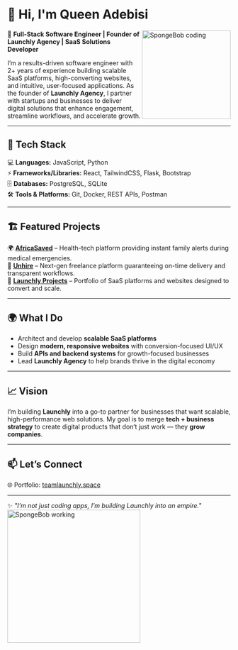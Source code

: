 # 👋 Hi, I'm Queen Adebisi  

<img src="https://media.giphy.com/media/l41lFw057lAJQMwg0/giphy.gif" width="200" align="right" alt="SpongeBob coding" />

🚀 **Full-Stack Software Engineer | Founder of Launchly Agency | SaaS Solutions Developer**  

I’m a results-driven software engineer with 2+ years of experience building scalable SaaS platforms, high-converting websites, and intuitive, user-focused applications. As the founder of **Launchly Agency**, I partner with startups and businesses to deliver digital solutions that enhance engagement, streamline workflows, and accelerate growth.  

---

## 🔧 Tech Stack  
💻 **Languages:** JavaScript, Python  
⚡ **Frameworks/Libraries:** React, TailwindCSS, Flask, Bootstrap  
🗄 **Databases:** PostgreSQL, SQLite  
🛠 **Tools & Platforms:** Git, Docker, REST APIs, Postman  

---

## 🏗 Featured Projects  
🌍 **[AfricaSaved](#)** – Health-tech platform providing instant family alerts during medical emergencies.  
💼 **[Unhire](#)** – Next-gen freelance platform guaranteeing on-time delivery and transparent workflows.  
🚀 **[Launchly Projects](https://teamlaunchly.space)** – Portfolio of SaaS platforms and websites designed to convert and scale.  

---

## 🌍 What I Do  
- Architect and develop **scalable SaaS platforms**  
- Design **modern, responsive websites** with conversion-focused UI/UX  
- Build **APIs and backend systems** for growth-focused businesses  
- Lead **Launchly Agency** to help brands thrive in the digital economy  

---

## 📈 Vision  
I’m building **Launchly** into a go-to partner for businesses that want scalable, high-performance web solutions. My goal is to merge **tech + business strategy** to create digital products that don’t just work — they **grow companies**.  

---

## 📫 Let’s Connect  
🌐 Portfolio: [teamlaunchly.space](https://teamlaunchly.space/)  


---

✨ *"I’m not just coding apps, I’m building Launchly into an empire."*  
<img src="https://media.giphy.com/media/3o7abKhOpu0NwenH3O/giphy.gif" width="300" alt="SpongeBob working" />
